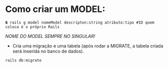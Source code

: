 # Como criar um MODEL:
~~~
💲 rails g model nomeModel descripton:string atributo:tipo #ID quem coloca é o próprio Rails
~~~
*NOME DO MODEL SEMPRE NO SINGULAR!*

+ Cria uma migração e uma tabela (após rodar a MIGRATE, a tabela criada será inserida no banco de dados).

~~~
rails db:migrate
~~~
